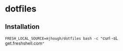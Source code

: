 # dotfiles

## Installation
`FRESH_LOCAL_SOURCE=mjhough/dotfiles bash -c "`curl -sL get.freshshell.com`"`
